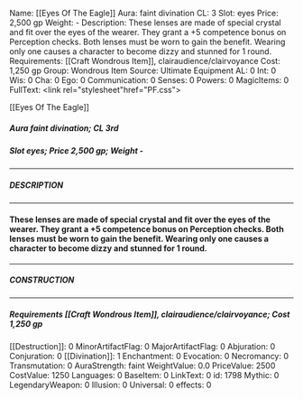 Name: [[Eyes Of The Eagle]]
Aura: faint divination
CL: 3
Slot: eyes
Price: 2,500 gp
Weight: -
Description: These lenses are made of special crystal and fit over the eyes of the wearer. They grant a +5 competence bonus on Perception checks. Both lenses must be worn to gain the benefit. Wearing only one causes a character to become dizzy and stunned for 1 round.
Requirements: [[Craft Wondrous Item]], clairaudience/clairvoyance
Cost: 1,250 gp
Group: Wondrous Item
Source: Ultimate Equipment
AL: 0
Int: 0
Wis: 0
Cha: 0
Ego: 0
Communication: 0
Senses: 0
Powers: 0
MagicItems: 0
FullText: <link rel="stylesheet"href="PF.css"><div class="heading"><p class="alignleft">[[Eyes Of The Eagle]]</p><div style="clear: both;"></div></div><div><h5><b>Aura </b>faint divination; <b>CL </b>3rd</h5><h5><b>Slot </b>eyes; <b>Price </b>2,500 gp; <b>Weight </b>-</h5></div><hr/><div><h5><b>DESCRIPTION</b></h5></div><hr/><div><h4><p>These lenses are made of special crystal and fit over the eyes of the wearer. They grant a +5 competence bonus on Perception checks. Both lenses must be worn to gain the benefit. Wearing only one causes a character to become dizzy and stunned for 1 round.</p></h4></div><hr/><div><h5><b>CONSTRUCTION</b></h5></div><hr/><div><h5><b>Requirements </b>[[Craft Wondrous Item]], <i>clairaudience/clairvoyance</i>; <b>Cost </b>1,250 gp</h5></div>
[[Destruction]]: 0
MinorArtifactFlag: 0
MajorArtifactFlag: 0
Abjuration: 0
Conjuration: 0
[[Divination]]: 1
Enchantment: 0
Evocation: 0
Necromancy: 0
Transmutation: 0
AuraStrength: faint
WeightValue: 0.0
PriceValue: 2500
CostValue: 1250
Languages: 0
BaseItem: 0
LinkText: 0
id: 1798
Mythic: 0
LegendaryWeapon: 0
Illusion: 0
Universal: 0
effects: 0
